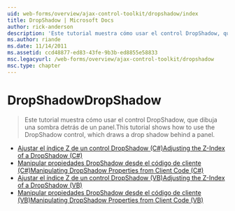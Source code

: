```yaml
---
uid: web-forms/overview/ajax-control-toolkit/dropshadow/index
title: DropShadow | Microsoft Docs
author: rick-anderson
description: 'Este tutorial muestra cómo usar el control DropShadow, que dibuja una sombra detrás de un panel.'
ms.author: riande
ms.date: 11/14/2011
ms.assetid: ccd48877-ed83-43fe-9b3b-ed8855e58833
msc.legacyurl: /web-forms/overview/ajax-control-toolkit/dropshadow
msc.type: chapter
---
```

<a name="dropshadow"></a><span data-ttu-id="c1d39-103">DropShadow</span><span class="sxs-lookup"><span data-stu-id="c1d39-103">DropShadow</span></span>
====================
> <span data-ttu-id="c1d39-104">Este tutorial muestra cómo usar el control DropShadow, que dibuja una sombra detrás de un panel.</span><span class="sxs-lookup"><span data-stu-id="c1d39-104">This tutorial shows how to use the DropShadow control, which draws a drop shadow behind a panel.</span></span>


- [<span data-ttu-id="c1d39-105">Ajustar el índice Z de un control DropShadow (C#)</span><span class="sxs-lookup"><span data-stu-id="c1d39-105">Adjusting the Z-Index of a DropShadow (C#)</span></span>](adjusting-the-z-index-of-a-dropshadow-cs.md)
- [<span data-ttu-id="c1d39-106">Manipular propiedades DropShadow desde el código de cliente (C#)</span><span class="sxs-lookup"><span data-stu-id="c1d39-106">Manipulating DropShadow Properties from Client Code (C#)</span></span>](manipulating-dropshadow-properties-from-client-code-cs.md)
- [<span data-ttu-id="c1d39-107">Ajustar el índice Z de un control DropShadow (VB)</span><span class="sxs-lookup"><span data-stu-id="c1d39-107">Adjusting the Z-Index of a DropShadow (VB)</span></span>](adjusting-the-z-index-of-a-dropshadow-vb.md)
- [<span data-ttu-id="c1d39-108">Manipular propiedades DropShadow desde el código de cliente (VB)</span><span class="sxs-lookup"><span data-stu-id="c1d39-108">Manipulating DropShadow Properties from Client Code (VB)</span></span>](manipulating-dropshadow-properties-from-client-code-vb.md)
